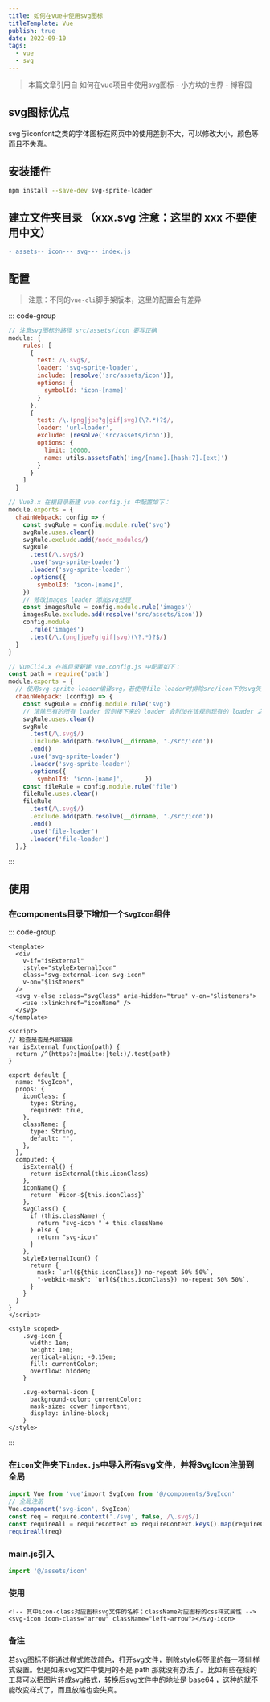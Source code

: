 ```yaml
---
title: 如何在vue中使用svg图标
titleTemplate: Vue
publish: true
date: 2022-09-10
tags:
  - vue
  - svg
---
```


> 本篇文章引用自 如何在vue项目中使用svg图标 - 小方块的世界 - 博客园

## svg图标优点

svg与iconfont之类的字体图标在网页中的使用差别不大，可以修改大小，颜色等而且不失真。

## 安装插件

```bash
npm install --save-dev svg-sprite-loader
```

## 建立文件夹目录 （xxx.svg 注意：这里的 xxx 不要使用中文）

```diff
- assets-- icon--- svg--- index.js
```

## 配置

> 注意：不同的`vue-cli`脚手架版本，这里的配置会有差异

::: code-group 
```jsx [Vue2.x webpack.base.conf.js]
// 注意svg图标的路径 src/assets/icon 要写正确 
module: {
    rules: [
      {
        test: /\.svg$/,        
        loader: 'svg-sprite-loader',        
        include: [resolve('src/assets/icon')],        
        options: {
          symbolId: 'icon-[name]'        
        }
      },      
      {
        test: /\.(png|jpe?g|gif|svg)(\?.*)?$/,        
        loader: 'url-loader',        
        exclude: [resolve('src/assets/icon')],        
        options: {
          limit: 10000,          
          name: utils.assetsPath('img/[name].[hash:7].[ext]')
        }
      }
    ]
  }
```

```jsx [Vue3.x vue.config.js]
// Vue3.x 在根目录新建 vue.config.js 中配置如下：
module.exports = {
  chainWebpack: config => {
    const svgRule = config.module.rule('svg')
    svgRule.uses.clear()
    svgRule.exclude.add(/node_modules/)
    svgRule
      .test(/\.svg$/)
      .use('svg-sprite-loader')
      .loader('svg-sprite-loader')
      .options({
        symbolId: 'icon-[name]',      
    })
    // 修改images loader 添加svg处理    
    const imagesRule = config.module.rule('images')
    imagesRule.exclude.add(resolve('src/assets/icon'))
    config.module      
      .rule('images')
      .test(/\.(png|jpe?g|gif|svg)(\?.*)?$/)
  }
}
```

```jsx [VueCli4.x vue.config.js]
// VueCli4.x 在根目录新建 vue.config.js 中配置如下：
const path = require('path')
module.exports = {
  // 使用svg-sprite-loader编译svg，若使用file-loader时排除src/icon下的svg矢量图标  
  chainWebpack: (config) => {
    const svgRule = config.module.rule('svg')
    // 清除已有的所有 loader 否则接下来的 loader 会附加在该规则现有的 loader 之后 
    svgRule.uses.clear()
    svgRule
      .test(/\.svg$/)
      .include.add(path.resolve(__dirname, './src/icon'))
      .end()
      .use('svg-sprite-loader')
      .loader('svg-sprite-loader')
      .options({
        symbolId: 'icon-[name]',      })
    const fileRule = config.module.rule('file')
    fileRule.uses.clear()
    fileRule
      .test(/\.svg$/)
      .exclude.add(path.resolve(__dirname, './src/icon'))
      .end()
      .use('file-loader')
      .loader('file-loader')
  },}
```
:::
## 使用
### 在components目录下增加一个`SvgIcon`组件
::: code-group
```vue [SvgIcon.vue]
<template>
  <div
    v-if="isExternal"
    :style="styleExternalIcon"
    class="svg-external-icon svg-icon"
    v-on="$listeners"
  />
  <svg v-else :class="svgClass" aria-hidden="true" v-on="$listeners">
    <use :xlink:href="iconName" />
  </svg>
</template>

<script>
// 检查是否是外部链接
var isExternal function(path) {
  return /^(https?:|mailto:|tel:)/.test(path)
}

export default {
  name: "SvgIcon",
  props: {
    iconClass: {
      type: String,
      required: true,
    },
    className: {
      type: String,
      default: "",
    },
  },
  computed: {
    isExternal() {
      return isExternal(this.iconClass)
    },
    iconName() {
      return `#icon-${this.iconClass}`
    },
    svgClass() {
      if (this.className) {
        return "svg-icon " + this.className
      } else {
        return "svg-icon"
      }
    },
    styleExternalIcon() {
      return {
        mask: `url(${this.iconClass}) no-repeat 50% 50%`,
        "-webkit-mask": `url(${this.iconClass}) no-repeat 50% 50%`,
      }
    }
  }
}
</script>

<style scoped>
    .svg-icon {
      width: 1em;
      height: 1em;
      vertical-align: -0.15em;
      fill: currentColor;
      overflow: hidden;
    }

    .svg-external-icon {
      background-color: currentColor;
      mask-size: cover !important;
      display: inline-block;
    }
</style>
```
:::
### 在`icon`文件夹下`index.js`中导入所有svg文件，并将SvgIcon注册到全局

```jsx
import Vue from 'vue'import SvgIcon from '@/components/SvgIcon'
// 全局注册
Vue.component('svg-icon', SvgIcon)
const req = require.context('./svg', false, /\.svg$/)
const requireAll = requireContext => requireContext.keys().map(requireContext)
requireAll(req)
```

### main.js引入

```jsx
import '@/assets/icon'
```

### 使用

```vue
<!-- 其中icon-class对应图标svg文件的名称；className对应图标的css样式属性 -->
<svg-icon icon-class="arrow" className="left-arrow"></svg-icon>
```

### 备注

若svg图标不能通过样式修改颜色，打开svg文件，删除style标签里的每一项fill样式设置。但是如果svg文件中使用的不是 path 那就没有办法了。比如有些在线的工具可以把图片转成svg格式，转换后svg文件中的地址是 base64 ，这种的就不能改变样式了，而且放缩也会失真。